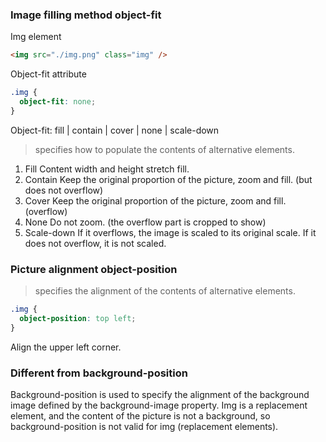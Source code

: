 ### Image filling method object-fit
Img element
```html
<img src="./img.png" class="img" />
```
Object-fit attribute
```css
.img {
  object-fit: none;
}
```
Object-fit: fill | contain | cover | none | scale-down
> specifies how to populate the contents of alternative elements.
1. Fill
Content width and height stretch fill.
2. Contain
Keep the original proportion of the picture, zoom and fill. (but does not overflow)
3. Cover
Keep the original proportion of the picture, zoom and fill. (overflow)
4. None
Do not zoom. (the overflow part is cropped to show)
5. Scale-down
If it overflows, the image is scaled to its original scale. If it does not overflow, it is not scaled.
### Picture alignment object-position
> specifies the alignment of the contents of alternative elements.
```css
.img {
  object-position: top left;
}
```
Align the upper left corner.
### Different from background-position
Background-position is used to specify the alignment of the background image defined by the background-image property.
Img is a replacement element, and the content of the picture is not a background, so background-position is not valid for img (replacement elements).